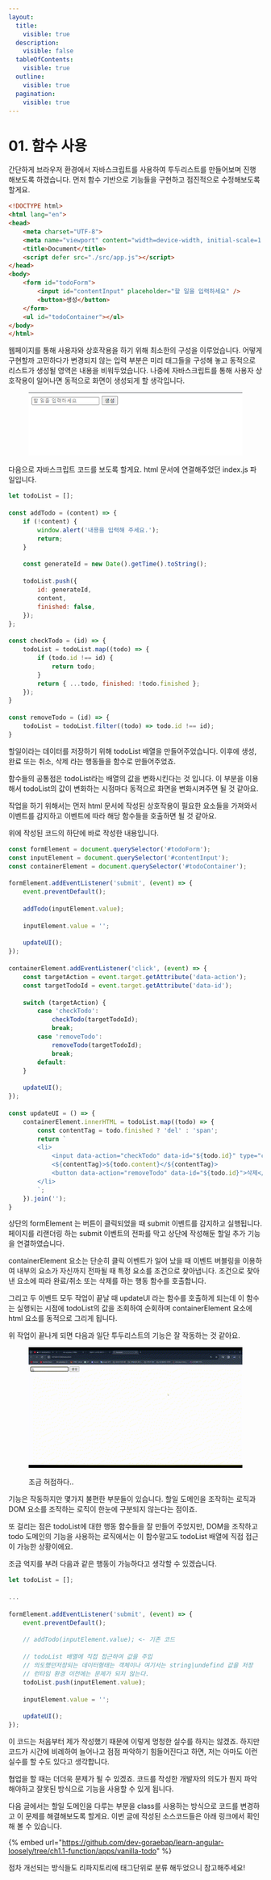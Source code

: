 ```yaml
---
layout:
  title:
    visible: true
  description:
    visible: false
  tableOfContents:
    visible: true
  outline:
    visible: true
  pagination:
    visible: true
---
```


# 01. 함수 사용

간단하게 브라우저 환경에서 자바스크립트를 사용하여 투두리스트를 만들어보며 진행해보도록 하겠습니다. 먼저 함수 기반으로 기능들을 구현하고 점진적으로 수정해보도록 할게요.

```html
<!DOCTYPE html>
<html lang="en">
<head>
    <meta charset="UTF-8">
    <meta name="viewport" content="width=device-width, initial-scale=1.0">
    <title>Document</title>
    <script defer src="./src/app.js"></script>
</head>
<body>
    <form id="todoForm">
        <input id="contentInput" placeholder="할 일을 입력하세요" />
        <button>생성</button>
    </form>
    <ul id="todoContainer"></ul>
</body>
</html>
```

웹페이지를 통해 사용자와 상호작용을 하기 위해 최소한의 구성을 이루었습니다. 어떻게 구현할까 고민하다가 변경되지 않는 입력 부분은 미리 태그들을 구성해  놓고 동적으로 리스트가 생성될 영역은 내용을 비워두었습니다. 나중에 자바스크립트를 통해 사용자 상호작용이 일어나면 동적으로 화면이 생성되게 할 생각입니다.

<figure><img src="../.gitbook/assets/image (3).png" alt=""><figcaption></figcaption></figure>

다음으로 자바스크립트 코드를 보도록 할게요. html 문서에 연결해주었던 index.js 파일입니다.

```javascript
let todoList = [];

const addTodo = (content) => {
    if (!content) {
        window.alert('내용을 입력해 주세요.');
        return;
    }

    const generateId = new Date().getTime().toString();

    todoList.push({
        id: generateId,
        content,
        finished: false,
    });
};

const checkTodo = (id) => {
    todoList = todoList.map((todo) => {
        if (todo.id !== id) {
            return todo;
        }
        return { ...todo, finished: !todo.finished };
    });
}

const removeTodo = (id) => {
    todoList = todoList.filter((todo) => todo.id !== id);
} 
```

할일이라는 데이터를 저장하기 위해 todoList 배열을 만들어주었습니다. 이후에 생성, 완료 또는 취소, 삭제 라는 행동들을 함수로 만들어주었죠.&#x20;

함수들의 공통점은 todoList라는 배열의 값을 변화시킨다는 것 입니다. 이 부분을 이용해서 todoList의 값이 변화하는 시점마다 동적으로 화면을 변화시켜주면 될 것 같아요.

작업을 하기 위해서는 먼저 html 문서에 작성된 상호작용이 필요한 요소들을 가져와서 이벤트를 감지하고 이벤트에 따라 해당 함수들을 호출하면 될 것 같아요.

위에 작성된 코드의 하단에 바로 작성한 내용입니다.

```javascript
const formElement = document.querySelector('#todoForm');
const inputElement = document.querySelector('#contentInput');
const containerElement = document.querySelector('#todoContainer');

formElement.addEventListener('submit', (event) => {
    event.preventDefault();

    addTodo(inputElement.value);

    inputElement.value = '';

    updateUI();
});

containerElement.addEventListener('click', (event) => {
    const targetAction = event.target.getAttribute('data-action');
    const targetTodoId = event.target.getAttribute('data-id');

    switch (targetAction) {
        case 'checkTodo':
            checkTodo(targetTodoId);
            break;
        case 'removeTodo':
            removeTodo(targetTodoId);
            break;
        default:
    }

    updateUI();
});

const updateUI = () => {
    containerElement.innerHTML = todoList.map((todo) => {
        const contentTag = todo.finished ? 'del' : 'span';
        return `
        <li>
            <input data-action="checkTodo" data-id="${todo.id}" type="checkbox" ${todo.finished ? 'checked' : ''}  />
            <${contentTag}>${todo.content}</${contentTag}>
            <button data-action="removeTodo" data-id="${todo.id}">삭제</button>
        </li>
        `;
    }).join('');
}
```

상단의 formElement 는 버튼이 클릭되었을 때 submit 이벤트를 감지하고 실행됩니다. 페이지를 리랜더링 하는 submit 이벤트의 전파를 막고 상단에 작성해둔 할일 추가 기능을 연결하였습니다.&#x20;

containerElement 요소는 단순히 클릭 이벤트가 일어 났을 때 이벤트 버블링을 이용하여 내부의 요소가 자신까지 전파될 때 특정 요소를 조건으로 찾아냅니다. 조건으로 찾아낸 요소에 따라 완료/취소 또는 삭제를 하는 행동 함수를 호출합니다.&#x20;

그리고 두 이벤트 모두 작업이 끝날 때 updateUI 라는 함수를 호출하게 되는데 이 함수는 실행되는 시점에 todoList의 값을 조회하여 순회하며 containerElement 요소에 html 요소를 동적으로 그리게 됩니다.

위 작업이 끝나게 되면 다음과 일단 투두리스트의 기능은 잘 작동하는 것 같아요.

<figure><img src="../.gitbook/assets/제목 없는 동영상 - Clipchamp로 제작.gif" alt=""><figcaption><p>조금 허접하다..</p></figcaption></figure>

기능은 작동하지만 몇가지 불편한 부분들이 있습니다. 할일 도메인을 조작하는 로직과 DOM 요소를 조작하는 로직이 한눈에 구분되지 않는다는 점이죠.

또 걸리는 점은 todoList에 대한 행동 함수들을 잘 만들어 주었지만, DOM을 조작하고 todo 도메인의   기능을 사용하는 로직에서는 이 함수말고도 todoList 배열에 직접 접근이 가능한 상황이에요.

조금 억지를 부려 다음과 같은 행동이 가능하다고 생각할 수 있겠습니다.

```javascript
let todoList = [];

...

formElement.addEventListener('submit', (event) => {
    event.preventDefault();
    
    // addTodo(inputElement.value); <- 기존 코드

    // todoList 배열에 직접 접근하여 값을 주입
    // 의도했던저장되는 데이터형태는 객체이나 여기서는 string|undefind 값을 저장
    // 런타임 환경 이전에는 문제가 되지 않는다.
    todoList.push(inputElement.value);

    inputElement.value = '';

    updateUI();
});
```

이 코드는 처음부터 제가 작성했기 때문에 이렇게 멍청한 실수를 하지는 않겠죠. 하지만 코드가 시간에 비례하여 늘어나고 점점 파악하기 힘들어진다고 하면, 저는 아마도 이런 실수를 할 수도 있다고 생각합니다.

협업을 할 때는 더더욱 문제가 될 수 있겠죠. 코드를 작성한 개발자의 의도가 뭔지 파악해야하고 잘못된 방식으로 기능을 사용할 수 있게 됩니다.

다음 글에서는 할일 도메인을 다루는 부분을 class를 사용하는 방식으로 코드를 변경하고 이 문제를 해결해보도록 할게요. 이번 글에 작성된 소스코드들은 아래 링크에서 확인해 볼 수 있습니다.

{% embed url="https://github.com/dev-goraebap/learn-angular-loosely/tree/ch1.1-function/apps/vanilla-todo" %}

점차 개선되는 방식들도 리파지토리에 태그단위로 분류 해두었으니 참고해주세요!
